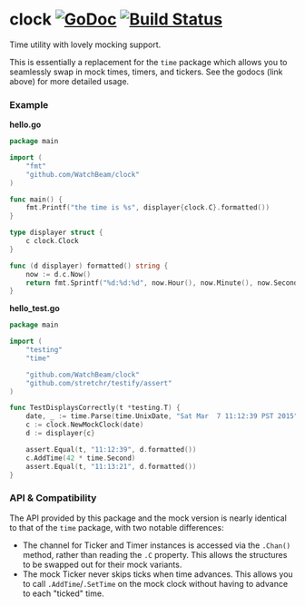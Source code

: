 # clock [![GoDoc](https://godoc.org/github.com/mixer/clock?status.svg)](https://godoc.org/github.com/mixer/clock) [![Build Status](https://travis-ci.org/mixer/clock.svg)](https://travis-ci.org/mixer/clock)

Time utility with lovely mocking support.

This is essentially a replacement for the `time` package which allows you to seamlessly swap in mock times, timers, and tickers. See the godocs (link above) for more detailed usage.

### Example

**hello.go**

```go
package main

import (
    "fmt"
    "github.com/WatchBeam/clock"
)

func main() {
    fmt.Printf("the time is %s", displayer{clock.C}.formatted())
}

type displayer struct {
    c clock.Clock
}

func (d displayer) formatted() string {
    now := d.c.Now()
    return fmt.Sprintf("%d:%d:%d", now.Hour(), now.Minute(), now.Second())
}
```

**hello_test.go**

```go
package main

import (
    "testing"
    "time"

    "github.com/WatchBeam/clock"
    "github.com/stretchr/testify/assert"
)

func TestDisplaysCorrectly(t *testing.T) {
    date, _ := time.Parse(time.UnixDate, "Sat Mar  7 11:12:39 PST 2015")
    c := clock.NewMockClock(date)
    d := displayer{c}

    assert.Equal(t, "11:12:39", d.formatted())
    c.AddTime(42 * time.Second)
    assert.Equal(t, "11:13:21", d.formatted())
}
```

### API & Compatibility

The API provided by this package and the mock version is nearly identical to that of the `time` package, with two notable differences:
 - The channel for Ticker and Timer instances is accessed via the `.Chan()` method, rather than reading the `.C` property. This allows the structures to be swapped out for their mock variants.
 - The mock Ticker never skips ticks when time advances. This allows you to call `.AddTime`/`.SetTime` on the mock clock without having to advance to each "ticked" time.
